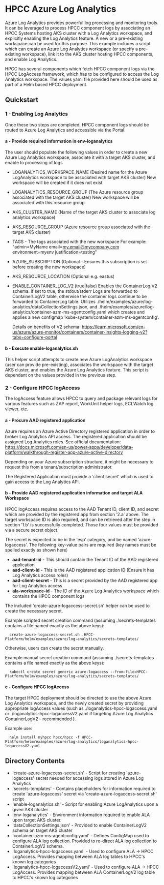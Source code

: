 # HPCC Azure Log Analytics

Azure Log Analytics provides powerful log processing and monitoring tools.
It can be leveraged to process HPCC component logs by associating an HPCC Systems hosting AKS cluster with 
a Log Analytics workspace, and explicitly enabling the Log Analytics feature. A new or a pre-existing workspace can be used for this purpose. This example includes a script which can create an Azure Log Analytics workspace (or specify a pre-existing workspace), link it to the AKS cluster hosting HPCC components, and enable Log Analytics.

HPCC has several components which fetch HPCC component logs via the HPCC LogAccess framework, which has to be configured to access the Log Analytics workspace. The values yaml file provided here should be used as part of a Helm based HPCC deployment.

## Quickstart
### 1 - Enabling Log Analytics
Once these two steps are completed, HPCC component logs should be routed to Azure Log Analytics and accessible via the Portal
#### a - Provide required information in env-loganalytics
The user should populate the following values in order to create a new Azure Log Analytics workspace, associate it with a target AKS cluster, and enable to processing of logs

- LOGANALYTICS_WORKSPACE_NAME (Desired name for the Azure LogAnalytics workspace to be associated with target AKS cluster)
 New workspace will be created if it does not exist
- LOGANALYTICS_RESOURCE_GROUP (The Azure resource group associated with the target AKS cluster)
 New workspace will be associated with this resource group
- AKS_CLUSTER_NAME (Name of the target AKS cluster to associate log analytics workspace)
- AKS_RESOURCE_GROUP (Azure resource group associated with the target AKS cluster)
- TAGS - The tags associated with the new workspace
     For example: "admin=MyName email=my.email@mycompany.com environment=myenv justification=testing"
- AZURE_SUBSCRIPTION (Optional - Ensures this subscription is set before creating the new workspace)

- AKS_RESOURCE_LOCATION (Optional e.g. eastus)

- ENABLE_CONTAINER_LOG_V2 (true|false) Enables the ContainerLog V2 schema.
   If set to true, the stdout/stderr Logs are forwarded to ContainerLogV2 table, otherwise the container logs continue to be forwarded to ContainerLog table.
   Utilizes ./helm/examples/azure/log-analytics/dataCollectionSettings.json, and 
   ./helm/examples/azure/log-analytics/container-azm-ms-agentconfig.yaml which creates and applies a new configmap 'kube-system/container-azm-ms-agentconfig'.

   Details on benefits of V2 schema: https://learn.microsoft.com/en-us/azure/azure-monitor/containers/container-insights-logging-v2?tabs=configure-portal


#### b - Execute enable-loganalytics.sh

This helper script attempts to create new Azure LogAnalytics workspace (user can provide pre-existing), associates the workspace with the target AKS cluster, and enables the Azure Log Analytics feature. This script is dependant on the values provided in the previous step.

### 2 - Configure HPCC logAccess
The logAccess feature allows HPCC to query and package relevant logs for various features such as ZAP report, WorkUnit helper logs, ECLWatch log viewer, etc.

#### a - Procure AAD registered application
Azure requires an Azure Active Directory registered application in order to broker Log Analytics API access. The registered application should be assigned Log Analytics roles. See official documentation:
https://docs.microsoft.com/en-us/power-apps/developer/data-platform/walkthrough-register-app-azure-active-directory

Depending on your Azure subscription structure, it might be necessary to request this from a tenant/subscription administrator.

The Registered Application must provide a 'client secret' which is used to gain access to the Log Analytics API.

#### b - Provide AAD registered application information and target ALA Workspace 
HPCC logAccess requires access to the AAD Tenant ID, client ID, and secret which are provided by the registered app from section '2.a' above. The target workspace ID is also required, and can be retrieved after the step in section '1.b' is successfully completed. Those four values must be provided via a secure secret object.

The secret is expected to be in the 'esp' category, and be named 'azure-logaccess'.
The following key-value pairs are required (key names must be spelled exactly as shown here)
- **aad-tenant-id** - This should contain the Tenant ID of the AAD registered application
- **aad-client-id** - This is the AAD registered application ID (Ensure it has Log Analytics access roles)
- **aad-client-secret** - This is a secret provided by the AAD registered app for Log Analytics access
- **ala-workspace-id** - The ID of the Azure Log Analytics workspace which contains the HPCC component logs

The included 'create-azure-logaccess-secret.sh' helper can be used to create the necessary secret.

Example scripted secret creation command (assuming ./secrets-templates contains a file named exactly as the above keys):
```console
  create-azure-logaccess-secret.sh .HPCC-Platform/helm/examples/azure/log-analytics/secrets-templates/
```

Otherwise, users can create the secret manually.

Example manual secret creation command (assuming ./secrets-templates contains a file named exactly as the above keys):
```console
  kubectl create secret generic azure-logaccess --from-file=HPCC-Platform/helm/examples/azure/log-analytics/secrets-templates/
```

#### c - Configure HPCC logAccess
The target HPCC deployment should be directed to use the above Azure Log Analytics workspace, and the newly created secret by providing appropriate logAccess values (such as ./loganalytics-hpcc-logaccess.yaml or ./loganalytics-hpcc-logaccessV2.yaml if targeting Azure Log Analytics ContainerLogV2 - recommended ). 

Example use:
```console
  helm install myhpcc hpcc/hpcc -f HPCC-Platform/helm/examples/azure/log-analytics/loganalytics-hpcc-logaccessV2.yaml
```
## Directory Contents

- 'create-azure-logaccess-secret.sh' - Script for creating 'azure-logaccess' secret needed for accessing logs stored in Azure Log Analytics
- 'secrets-templates' - Contains placeholders for information required to create 'azure-logaccess' secret via 'create-azure-logaccess-secret.sh' script
- 'enable-loganalytics.sh' - Script for enabling Azure LogAnalytics upon a given AKS cluster
- 'env-loganalytics' - Environment information required to enable ALA upon target AKS cluster.
- 'dataCollectionSettings.json' - Provided to enable ContainerLogV2 schema on target AKS cluster
- 'container-azm-ms-agentconfig.yaml' - Defines ConfigMap used to configure ALA log collection. Provided to re-direct ALA log collection to ContainerLogV2 schema.
- 'loganalytics-hpcc-logaccess.yaml' - Used to configure ALA -> HPCC LogAccess. Provides mapping between ALA log tables to HPCC's known log categories
- 'loganalytics-hpcc-logaccessV2.yaml' - Used to configure ALA -> HPCC LogAccess. Provides mapping between ALA ContainerLogV2 log table to HPCC's known log categories
